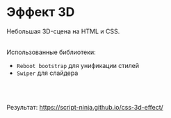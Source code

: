 <h1>Эффект 3D</h1>
Небольшая 3D-сцена на HTML и CSS.
<br><br>

Использованные библиотеки:
- `Reboot bootstrap` для унификации стилей
- `Swiper` для слайдера
<br>
<br>

Результат: <a href="https://script-ninja.github.io/css-3d-effect/">https://script-ninja.github.io/css-3d-effect/</a>